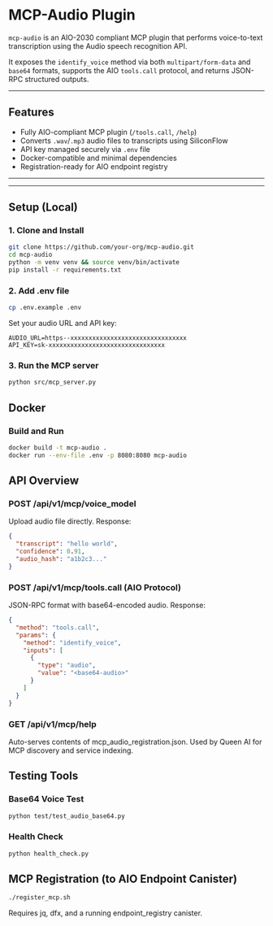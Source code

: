 # MCP-Audio Plugin

`mcp-audio` is an AIO-2030 compliant MCP plugin that performs voice-to-text transcription using the Audio speech recognition API.

It exposes the `identify_voice` method via both `multipart/form-data` and `base64` formats, supports the AIO `tools.call` protocol, and returns JSON-RPC structured outputs.

---

## Features

- Fully AIO-compliant MCP plugin (`/tools.call`, `/help`)
- Converts `.wav`/`.mp3` audio files to transcripts using SiliconFlow
- API key managed securely via `.env` file
- Docker-compatible and minimal dependencies
- Registration-ready for AIO endpoint registry

---


---

##  Setup (Local)

### 1. Clone and Install

```bash
git clone https://github.com/your-org/mcp-audio.git
cd mcp-audio
python -m venv venv && source venv/bin/activate
pip install -r requirements.txt
```

### 2. Add .env file
```bash
cp .env.example .env
```

Set your audio URL and API key:

```
AUDIO_URL=https--xxxxxxxxxxxxxxxxxxxxxxxxxxxxxxxx
API_KEY=sk-xxxxxxxxxxxxxxxxxxxxxxxxxxxxxxxx
```

### 3. Run the MCP server

```bash
python src/mcp_server.py
```

## Docker

### Build and Run
```bash
docker build -t mcp-audio .
docker run --env-file .env -p 8080:8080 mcp-audio
```

## API Overview

### POST /api/v1/mcp/voice_model

Upload audio file directly. Response:

```json
{
  "transcript": "hello world",
  "confidence": 0.91,
  "audio_hash": "a1b2c3..."
}
```

### POST /api/v1/mcp/tools.call (AIO Protocol)

JSON-RPC format with base64-encoded audio. Response:

```json
{
  "method": "tools.call",
  "params": {
    "method": "identify_voice",
    "inputs": [
      {
        "type": "audio",
        "value": "<base64-audio>"
      }
    ]
  }
}
```

### GET /api/v1/mcp/help
Auto-serves contents of mcp_audio_registration.json. Used by Queen AI for MCP discovery and service indexing.

## Testing Tools

### Base64 Voice Test
```bash
python test/test_audio_base64.py
```

### Health Check
```bash
python health_check.py
```

## MCP Registration (to AIO Endpoint Canister)
```bash
./register_mcp.sh
```
Requires jq, dfx, and a running endpoint_registry canister.
